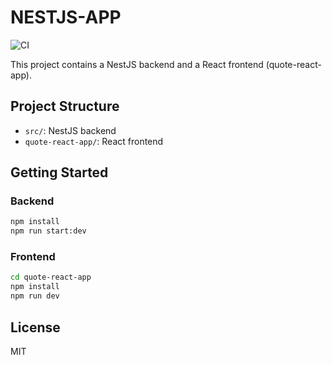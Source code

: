 # NESTJS-APP

![CI](https://github.com/difunk/NESTJS-APP/actions/workflows/ci.yml/badge.svg)

This project contains a NestJS backend and a React frontend (quote-react-app).

## Project Structure

- `src/`: NestJS backend
- `quote-react-app/`: React frontend

## Getting Started

### Backend

```bash
npm install
npm run start:dev
```

### Frontend

```bash
cd quote-react-app
npm install
npm run dev
```

## License

MIT
